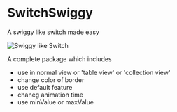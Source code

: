 # SwitchSwiggy
A swiggy like switch made easy

![Swiggy like Switch](https://media.giphy.com/media/4N3ixVf9uOqettJ5u0/giphy.gif)


A complete package which includes
* use in normal view or 'table view' or 'collection view'
* change color of border 
* use default feature
* chaneg animation time
* use minValue or maxValue
